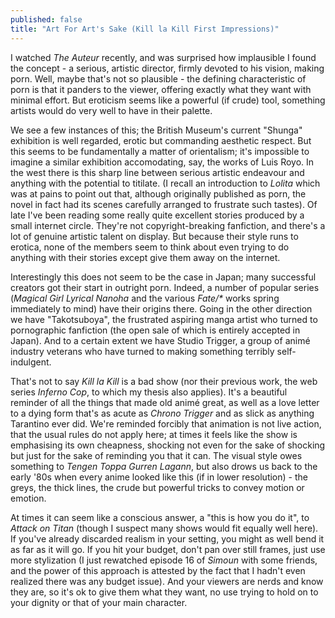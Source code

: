 ```yaml
---
published: false
title: "Art For Art's Sake (Kill la Kill First Impressions)"
---
```


I watched *The Auteur* recently, and was surprised how implausible I found the concept - a serious, artistic director, firmly devoted to his vision, making porn. Well, maybe that's not so plausible - the defining characteristic of porn is that it panders to the viewer, offering exactly what they want with minimal effort. But eroticism seems like a powerful (if crude) tool, something artists would do very well to have in their palette.

We see a few instances of this; the British Museum's current "Shunga" exhibition is well regarded, erotic but commanding aesthetic respect. But this seems to be fundamentally a matter of orientalism; it's impossible to imagine a similar exhibition accomodating, say, the works of Luis Royo. In the west there is this sharp line between serious artistic endeavour and anything with the potential to titilate. (I recall an introduction to *Lolita* which was at pains to point out that, although originally published as porn, the novel in fact had its scenes carefully arranged to frustrate such tastes). Of late I've been reading some really quite excellent stories produced by a small internet circle. They're not copyright-breaking fanfiction, and there's a lot of genuine artistic talent on display. But because their style runs to erotica, none of the members seem to think about even trying to do anything with their stories except give them away on the internet.

Interestingly this does not seem to be the case in Japan; many successful creators got their start in outright porn. Indeed, a number of popular series (*Magical Girl Lyrical Nanoha* and the various *Fate/\** works spring immediately to mind) have their origins there. Going in the other direction we have "Takotsuboya", the frustrated aspiring manga artist who turned to pornographic fanfiction (the open sale of which is entirely accepted in Japan). And to a certain extent we have Studio Trigger, a group of anim&eacute; industry veterans who have turned to making something terribly self-indulgent.

That's not to say *Kill la Kill* is a bad show (nor their previous work, the web series *Inferno Cop*, to which my thesis also applies). It's a beautiful reminder of all the things that made old anim&eacute; great, as well as a love letter to a dying form that's as acute as *Chrono Trigger* and as slick as anything Tarantino ever did. We're reminded forcibly that animation is not live action, that the usual rules do not apply here; at times it feels like the show is emphasising its own cheapness, shocking not even for the sake of shocking but just for the sake of reminding you that it can. The visual style owes something to *Tengen Toppa Gurren Lagann*, but also drows us back to the early '80s when every anime looked like this (if in lower resolution) - the greys, the thick lines, the crude but powerful tricks to convey motion or emotion.

At times it can seem like a conscious answer, a "this is how you do it", to *Attack on Titan* (though I suspect many shows would fit equally well here). If you've already discarded realism in your setting, you might as well bend it as far as it will go. If you hit your budget, don't pan over still frames, just use more stylization (I just rewatched episode 16 of *Simoun* with some friends, and the power of this approach is attested by the fact that I hadn't even realized there was any budget issue). And your viewers are nerds and know they are, so it's ok to give them what they want, no use trying to hold on to your dignity or that of your main character.